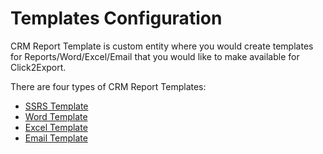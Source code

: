 # Templates Configuration

CRM Report Template is custom entity where you would create templates for Reports/Word/Excel/Email that you would like to make available for Click2Export.

There are four types of CRM Report Templates:

* [SSRS Template](https://docs.inogic.com/click2export/configuration/templates/ssrs-template)
* [Word Template](https://docs.inogic.com/click2export/configuration/templates/word-template)
* [Excel Template](https://docs.inogic.com/click2export/configuration/templates/excel-template)
* [Email Template](https://docs.inogic.com/click2export/configuration/templates/email-template)

